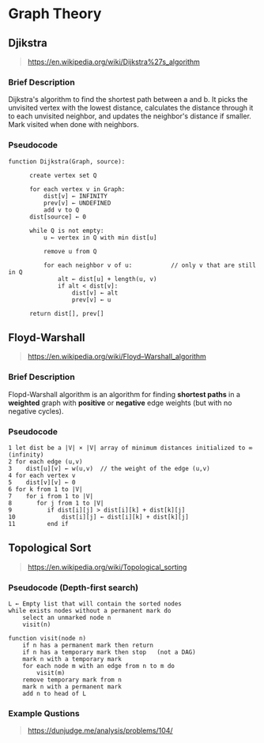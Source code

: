 # Graph Theory 
## Djikstra 
> https://en.wikipedia.org/wiki/Dijkstra%27s_algorithm  

### Brief Description   
Dijkstra's algorithm to find the shortest path between a and b. It picks the unvisited vertex with the lowest distance, calculates the distance through it to each unvisited neighbor, and updates the neighbor's distance if smaller. Mark visited when done with neighbors.

### Pseudocode 
```
function Dijkstra(Graph, source):

      create vertex set Q

      for each vertex v in Graph:             
          dist[v] ← INFINITY                  
          prev[v] ← UNDEFINED                 
          add v to Q                      
      dist[source] ← 0                        
      
      while Q is not empty:
          u ← vertex in Q with min dist[u]    
                                              
          remove u from Q 
          
          for each neighbor v of u:           // only v that are still in Q
              alt ← dist[u] + length(u, v)
              if alt < dist[v]:               
                  dist[v] ← alt 
                  prev[v] ← u 

      return dist[], prev[]
```


## Floyd-Warshall  
> https://en.wikipedia.org/wiki/Floyd–Warshall_algorithm  

### Brief Description  
Flopd-Warshall algorithm is an algorithm for finding **shortest paths** in a **weighted** graph with **positive** or **negative** edge weights (but with no negative cycles).

### Pseudocode 
```
1 let dist be a |V| × |V| array of minimum distances initialized to ∞ (infinity)
2 for each edge (u,v)
3    dist[u][v] ← w(u,v)  // the weight of the edge (u,v)
4 for each vertex v
5    dist[v][v] ← 0
6 for k from 1 to |V|
7    for i from 1 to |V|
8       for j from 1 to |V|
9          if dist[i][j] > dist[i][k] + dist[k][j] 
10             dist[i][j] ← dist[i][k] + dist[k][j]
11         end if
```

## Topological Sort 
> https://en.wikipedia.org/wiki/Topological_sorting  

### Pseudocode (Depth-first search) 
```
L ← Empty list that will contain the sorted nodes
while exists nodes without a permanent mark do
    select an unmarked node n
    visit(n)

function visit(node n)
    if n has a permanent mark then return
    if n has a temporary mark then stop   (not a DAG)
    mark n with a temporary mark
    for each node m with an edge from n to m do
        visit(m)
    remove temporary mark from n
    mark n with a permanent mark
    add n to head of L
```

### Example Qustions 
> https://dunjudge.me/analysis/problems/104/

